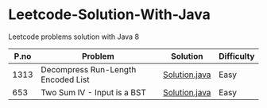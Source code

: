 # Leetcode-Solution-With-Java
Leetcode problems solution with Java 8

P.no |     Problem |                Solution | Difficulty | 
--- | --- | --- | --- |
1313 | Decompress Run-Length Encoded List | [Solution.java](https://github.com/amitkuet/Leetcode-Solutions-With-Java/blob/master/src/main/java/com/amit/leetcode_1313/Solution.java) | Easy |
653 | Two Sum IV - Input is a BST | [Solution.java](https://github.com/amitkuet/Leetcode-Solutions-With-Java/blob/master/src/main/java/com/amit/leetcode_653/Solution.java) | Easy |

